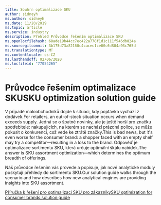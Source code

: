 ```yaml
---
title: Souhrn optimalizace SKU
author: sidneyh
ms.author: sidneyh
ms.date: 11/20/2019
ms.topic: article
ms.service: industry
description: Přehled Průvodce řešením optimalizace SKU
ms.openlocfilehash: 68ade19b44cc7ec422a778f1d1c111f546db824a
ms.sourcegitcommit: 3b175d73a82160c4cacec1ce00c6d804a93c765d
ms.translationtype: MT
ms.contentlocale: cs-CZ
ms.lasthandoff: 02/06/2020
ms.locfileid: "77054265"
---
```

# <a name="sku-optimization-solution-guide"></a><span data-ttu-id="75e75-103">Průvodce řešením optimalizace SKU</span><span class="sxs-lookup"><span data-stu-id="75e75-103">SKU optimization solution guide</span></span>

<span data-ttu-id="75e75-104">V případě maloobchodníků dojde k situaci, kdy poptávka vychází z dodávek.</span><span class="sxs-lookup"><span data-stu-id="75e75-104">For retailers, an out-of-stock situation occurs when demand exceeds supply.</span></span> <span data-ttu-id="75e75-105">Jedná se o špatné novinky, ale je ještě horší pro značku spotřebitele: nakupujících, na kterém se nachází prázdná police, se může pokusit o konkurenci, což vede ke ztrátě značky.</span><span class="sxs-lookup"><span data-stu-id="75e75-105">This is bad news, but it's even worse for the consumer brand: a shopper faced with an empty shelf may try a competitor—resulting in a loss to the brand.</span></span> <span data-ttu-id="75e75-106">Odpověď je optimalizace sortimentu SKU, která určuje optimální škálu nabídek.</span><span class="sxs-lookup"><span data-stu-id="75e75-106">The answer is SKU assortment optimization—which determines the optimum breadth of offerings.</span></span>  

<span data-ttu-id="75e75-107">Náš průvodce řešením vás provede a popisuje, jak nové analytické moduly poskytují přehledy do sortimentu SKU.</span><span class="sxs-lookup"><span data-stu-id="75e75-107">Our solution guide walks through the scenario and how describes how new analytical engines are providing insights into SKU assortment.</span></span> 

[<span data-ttu-id="75e75-108">Příručka k řešení pro optimalizaci SKU pro zákazníky</span><span class="sxs-lookup"><span data-stu-id="75e75-108">SKU optimization for consumer brands solution guide </span></span>](/azure/industry/retail/sku-optimization-solution-guide)

